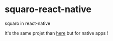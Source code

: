 # squaro-react-native
squaro in react-native

It's the same projet than [here](https://github.com/marclebel/squaro) but for native apps !
